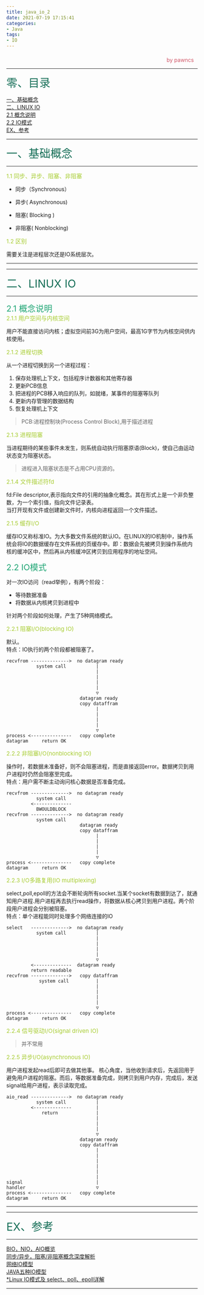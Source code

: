 ```yaml
---
title: java_io_2
date: 2021-07-19 17:15:41
categories:
- Java
tags:
- IO
---
```

<style>
.title1{
    font-size:36px;
    color:#e7767f;
    /* 桃红 */

}
.title2{
    font-size:29px;
    color:#176f58;
    /* 祖母绿 */
}
.title3{
    font-size:22px;
    color:#21a675;
    /* 石绿 */
}
.title4{
    font-size:15px;
    color:#a8cd34;
    /* 柳绿 */
}
.name{
    margin-left: auto;
    text-align: right;
    color: #d05667;
    margin-right: 10px;
    margin-top: 20px;
    /*海棠红*/
}
</style>


<div class="name">by pawncs</div>

-----
<div class="title2">零、目录</div>

<a href="#java_io_2-1">一、基础概念</a>  
<a href="#java_io_2-2">二、LINUX IO</a>  
<a href="#java_io_2-2-1">2.1 概念说明</a>  
<a href="#java_io_2-2-2">2.2 IO模式</a>  
<a href="#java_io_2-ex">EX、参考</a>  

-----
<div id="java_io_2-1" class="title2">一、基础概念</div>

-----
<div class="title4">1.1 同步、异步、阻塞、非阻塞</div>

+ 同步（Synchronous）  
+ 异步( Asynchronous)


+ 阻塞( Blocking )
+ 非阻塞( Nonblocking)

<div class="title4">1.2 区别</div>

需要关注是进程层次还是IO系统层次。

-----
-----
<div id="java_io_2-2" class="title2">二、LINUX IO</div>

-----
<div id="java_io_2-2-1" class="title3">2.1 概念说明</div>
<div class="title4">2.1.1 用户空间与内核空间</div>

用户不能直接访问内核；虚拟空间前3G为用户空间，最高1G字节为内核空间供内核使用。

<div class="title4">2.1.2 进程切换</div>

从一个进程切换到另一个进程过程：
1. 保存处理机上下文，包括程序计数器和其他寄存器
2. 更新PCB信息
3. 把进程的PCB移入响应的队列，如就绪，某事件的阻塞等队列
4. 更新内存管理的数据结构
5. 恢复处理机上下文

>PCB:进程控制块(Process Control Block),用于描述进程

<div class="title4">2.1.3 进程阻塞</div>

当进程期待的某些事件未发生，则系统自动执行阻塞原语(Block)，使自己由运动状态变为阻塞状态。
>进程进入阻塞状态是不占用CPU资源的。

<div class="title4">2.1.4 文件描述符fd</div>

fd:File descriptor,表示指向文件的引用的抽象化概念。其在形式上是一个非负整数，为一个索引值，指向文件记录表。  
当打开现有文件或创建新文件时，内核向进程返回一个文件描述。

<div class="title4">2.1.5 缓存I/O</div>

缓存IO又称标准IO。为大多数文件系统的默认IO。在LINUX的IO机制中，操作系统会将IO的数据缓存在文件系统的页缓存中。即：数据会先被拷贝到操作系统内核的缓冲区中，然后再从内核缓冲区拷贝到应用程序的地址空间。

<div id="java_io_2-2-2" class="title3">2.2 IO模式</div>

对一次IO访问（read举例），有两个阶段：
+ 等待数据准备
+ 将数据从内核拷贝到进程中

针对两个阶段如何处理，产生了5种网络模式。

<div class="title4">2.2.1 阻塞I/O(blocking IO)</div>

默认。  
特点：IO执行的两个阶段都被阻塞了。

~~~
recvfrom -------------->  no datagram ready
           system call           |
                                 |
                                 |
                                 |
                                 |
                                 ▽
                           datagram ready
                           copy dataffram
                                 |
                                 |
                                 |
                                 |
                                 ▽
process <---------------   copy complete
datagram     return OK
~~~

<div class="title4">2.2.2 非阻塞I/O(nonblocking IO)</div>

操作时，若数据未准备好，则不会阻塞进程，而是直接返回error。数据拷贝到用户进程时仍然会阻塞至完成。  
特点：用户需不断主动询问核心数据是否准备完成。
~~~
recvfrom -------------->  no datagram ready
           system call           
         <--------------
           BWOULDBLOCK
recvfrom -------------->  no datagram ready
           system call           
                           datagram ready
                           copy dataffram
                                 |
                                 |
                                 |
                                 |
                                 ▽
process <---------------   copy complete
datagram     return OK
~~~

<div class="title4">2.2.3 I/O多路复用(IO multiplexing)</div>

select,poll,epoll的方法会不断轮询所有socket.当某个socket有数据到达了，就通知用户进程.用户进程再去执行read操作，将数据从核心拷贝到用户进程。两个阶段用户进程会分别被阻塞。  
特点：单个进程能同时处理多个网络连接的IO

~~~
select   -------------->  no datagram ready
           system call           |
                                 |
                                 |
                                 |
                                 |
                                 ▽
         <--------------  datagram ready
         return readable
recvfrom -------------->   copy dataffram
            system call          |
                                 |
                                 |
                                 |
                                 |
                                 ▽
process <---------------   copy complete
datagram     return OK
~~~

<div class="title4">2.2.4 信号驱动I/O(signal driven IO)</div>

>并不常用

<div class="title4">2.2.5 异步I/O(asynchronous IO)</div>

用户进程发起read后即可去做其他事。
核心角度，当他收到请求后，先返回用于避免用户进程的阻塞。而后，等数据准备完成，则拷贝到用户内存，完成后，发送signal给用户进程，表示读取完成。

~~~
aio_read -------------->  no datagram ready
           system call           |
         <--------------         |
             return              |
                                 |
                                 |
                                 |
                                 ▽
                           datagram ready
                           copy dataffram
                                 |
                                 |
                                 |
                                 |
                                 |
                                 |
signal                           |
handler                          ▽
process <---------------   copy complete
datagram     return OK
~~~
-----
-----
<div id="java_io_2-ex" class="title2">EX、参考</div>

-----
[BIO，NIO，AIO概览](https://juejin.cn/post/6844903664256024584)  
[同步/异步，阻塞/非阻塞概念深度解析](https://blog.csdn.net/lengxiao1993/article/details/78154467)  
[网络IO模型](https://blog.csdn.net/zhoudaxia/article/details/8974779?utm_medium=distribute.pc_relevant_t0.none-task-blog-2%7Edefault%7EBlogCommendFromMachineLearnPai2%7Edefault-1.control&depth_1-utm_source=distribute.pc_relevant_t0.none-task-blog-2%7Edefault%7EBlogCommendFromMachineLearnPai2%7Edefault-1.control)  
[JAVA五种IO模型](https://blog.csdn.net/weixin_44579258/article/details/90758359?utm_medium=distribute.pc_relevant_download.none-task-blog-2~default~BlogCommendFromBaidu~default-2.test_version_3&depth_1-utm_source=distribute.pc_relevant_download.none-task-blog-2~default~BlogCommendFromBaidu~default-2.test_version_)  
[*Linux IO模式及 select、poll、epoll详解](https://segmentfault.com/a/1190000003063859)

-----

